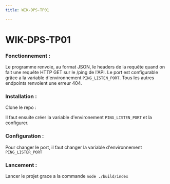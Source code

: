 ```yaml
---
title: WIK-DPS-TP01

---
```


# WIK-DPS-TP01

### Fonctionnement : 

Le programme renvoie, au format JSON, le headers de la requête quand on fait une requête HTTP GET sur le /ping de l'API. Le port est configurable grâce a la variable d'environnement `PING_LISTEN_PORT`. Tous les autres endpoints renvoient une erreur 404.

### Installation :

Clone le repo : 

Il faut ensuite créer la variable d'environement `PING_LISTEN_PORT` et la configurer.

### Configuration :

Pour changer le port, il faut changer la variable d'environnement `PING_LISTER_PORT`

### Lancement :

Lancer le projet grace a la commande ` node ./build/index `
